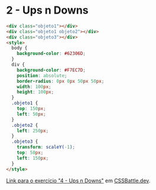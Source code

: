 # 2 - Ups n Downs

```HTML
<div class="objeto1"></div>
<div class="objeto1 objeto2"></div>
<div class="objeto3"></div>
<style>
  body {
    background-color: #62306D;
  }
  div {
    background-color: #F7EC7D;
    position: absolute;
    border-radius: 0px 0px 50px 50px;
    width: 100px;
    height: 100px;
  }
  .objeto1 {
    top: 150px;
    left: 50px;
  }
  .objeto2 {
    left: 250px;
  }
  .objeto3 {
    transform: scaleY(-1);
    top: 50px;
    left: 150px;
  }
</style>
```
[Link para o exercício "4 - Ups n Downs"](https://cssbattle.dev/play/4) em [CSSBattle.dev](https://cssbattle.dev/).